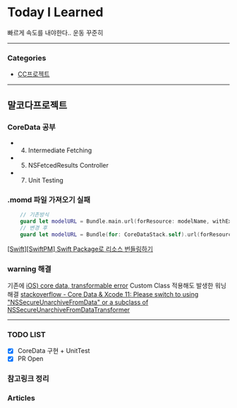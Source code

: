 # Today I Learned
빠르게 속도를 내야한다.. 운동 꾸준히

---

### Categories
- [CC프로젝트](#말코다프로젝트)

---

## 말코다프로젝트
### CoreData 공부
* 4. Intermediate Fetching
* 5. NSFetcedResults Controller
* 7. Unit Testing
### .momd 파일 가져오기 실패
```swift
    // 기존방식
    guard let modelURL = Bundle.main.url(forResource: modelName, withExtension: "momd") else {}
    // 변경 후
    guard let modelURL = Bundle(for: CoreDataStack.self).url(forResource: modelName, withExtension: "momd") else {****}
```
[[Swift][SwiftPM] Swift Package로 리소스 번들링하기](https://minsone.github.io/programming/bundling-resources-with-a-swift-package)
### warning 해결
기존에 [iOS) core data, transformable error](https://woongsios.tistory.com/83) Custom Class 적용해도 발생한 워닝 해결
[stackoverflow - Core Data & Xcode 11: Please switch to using "NSSecureUnarchiveFromData" or a subclass of NSSecureUnarchiveFromDataTransformer](https://stackoverflow.com/questions/58053355/core-data-xcode-11-please-switch-to-using-nssecureunarchivefromdata-or-a-su)

---

### TODO LIST
- [x] CoreData 구현 + UnitTest
- [x] PR Open

### 참고링크 정리


### Articles